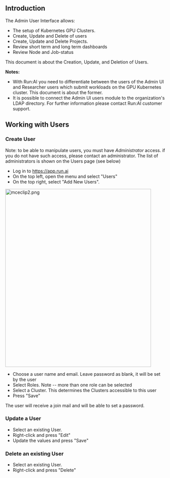 ## Introduction

The Admin User Interface allows:

*   The setup of Kubernetes GPU Clusters.
*   Create, Update and Delete of users
*   Create, Update and Delete Projects.
*   Review short term and long term dashboards
*   Review Node and Job-status

This document is about the Creation, Update, and Deletion of Users.

__Notes:__

*   With Run:AI you need to differentiate between the users of the Admin UI and Researcher users which submit workloads on the GPU Kubernetes cluster. This document is about the former.
*   It is possible to connect the Admin UI users module to the organization's LDAP directory. For further information please contact Run:AI customer support.

## Working with Users

### Create User

Note: to be able to manipulate users, you must have _Administrator_&nbsp;access. if you do not have such access, please contact an administrator. The list of administrators is shown on the Users page (see below)

*   Log in to&nbsp;<https://app.run.ai>
*   On the top left, open the menu and select "Users"
*   On the top right, select "Add New Users".

<img alt="mceclip2.png" height="560" src="https://support.run.ai/hc/article_attachments/360008635560/mceclip2.png" width="459"/>

*   Choose a user name and email. Leave password as blank, it will be set by the user
*   Select Roles. Note -- more than one role can be selected
*   Select a Cluster. This determines the Clusters accessible to this user
*   Press "Save"

The user will receive a join mail and will be able to set a password.&nbsp;

### Update a User

*   Select an existing User.&nbsp;
*   Right-click and press "Edit"
*   Update the values and press "Save"

### Delete an existing User

*   Select an existing User.&nbsp;
*   Right-click and press "Delete"

&nbsp;